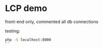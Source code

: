 # LCP demo

front-end only, commented all db connections

testing:
```bash
php -S localhost:8000
``
